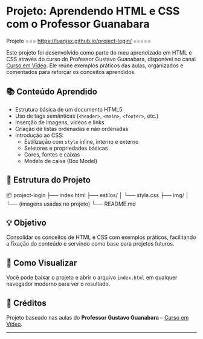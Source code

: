 # Projeto: Aprendendo HTML e CSS com o Professor Guanabara

Projeto === https://luanjsx.github.io/project-login/ =====

Este projeto foi desenvolvido como parte do meu aprendizado em HTML e CSS através do curso do Professor Gustavo Guanabara, disponível no canal [Curso em Vídeo](https://www.youtube.com/@CursoemVideo). Ele reúne exemplos práticos das aulas, organizados e comentados para reforçar os conceitos aprendidos.

## 📚 Conteúdo Aprendido

- Estrutura básica de um documento HTML5
- Uso de tags semânticas (`<header>`, `<main>`, `<footer>`, etc.)
- Inserção de imagens, vídeos e links
- Criação de listas ordenadas e não ordenadas
- Introdução ao CSS:
  - Estilização com `style` inline, interno e externo
  - Seletores e propriedades básicas
  - Cores, fontes e caixas
  - Modelo de caixa (Box Model)

## 📁 Estrutura do Projeto

📦 project-login
├── index.html
├── estilos/
│ └── style.css
├── img/
│ └── (imagens usadas no projeto)
└── README.md

## 💡 Objetivo

Consolidar os conceitos de HTML e CSS com exemplos práticos, facilitando a fixação do conteúdo e servindo como base para projetos futuros.

## 🚀 Como Visualizar

Você pode baixar o projeto e abrir o arquivo `index.html` em qualquer navegador moderno para ver o resultado.

## 🙌 Créditos

Projeto baseado nas aulas do **Professor Gustavo Guanabara** – [Curso em Vídeo](https://www.cursoemvideo.com).

---
